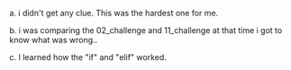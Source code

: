 a. i didn't get any clue. This was the hardest one for me.

b. i was comparing the 02_challenge and 11_challenge at that time i got to know what was wrong..

c. I learned how the  "if" and "elif" worked.